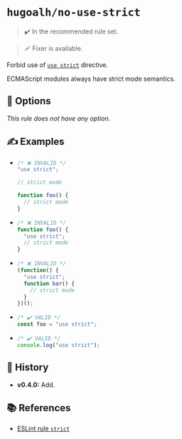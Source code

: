 # `hugoalh/no-use-strict`

> ✔️ In the recommended rule set.

> 🩹 Fixer is available.

Forbid use of [`use strict`][ecmascript-strict] directive.

ECMAScript modules always have strict mode semantics.

## 🔧 Options

*This rule does not have any option.*

## ✍️ Examples

- ```ts
  /* ❌ INVALID */
  "use strict";

  // strict mode

  function foo() {
    // strict mode
  }
  ```
- ```ts
  /* ❌ INVALID */
  function foo() {
    "use strict";
    // strict mode
  }
  ```
- ```ts
  /* ❌ INVALID */
  (function() {
    "use strict";
    function bar() {
      // strict mode
    }
  })();
  ```
- ```ts
  /* ✔️ VALID */
  const foo = "use strict";
  ```
- ```ts
  /* ✔️ VALID */
  console.log("use strict");
  ```

## 📜 History

- **v0.4.0:** Add.

## 📚 References

- [ESLint rule `strict`](https://eslint.org/docs/latest/rules/strict)

[ecmascript-strict]: https://developer.mozilla.org/en-US/docs/Web/JavaScript/Reference/Strict_mode
